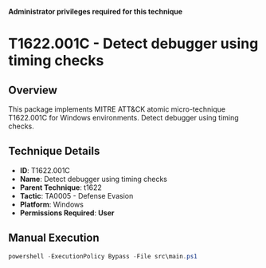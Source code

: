 **Administrator privileges required for this technique**

# T1622.001C - Detect debugger using timing checks

## Overview
This package implements MITRE ATT&CK atomic micro-technique T1622.001C for Windows environments. Detect debugger using timing checks.

## Technique Details
- **ID**: T1622.001C
- **Name**: Detect debugger using timing checks
- **Parent Technique**: t1622
- **Tactic**: TA0005 - Defense Evasion
- **Platform**: Windows
- **Permissions Required**: **User**

## Manual Execution
```powershell
powershell -ExecutionPolicy Bypass -File src\main.ps1
```
